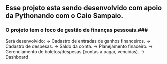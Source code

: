 ## Esse projeto esta sendo desenvolvido com apoio da Pythonando com o Caio Sampaio. ##

### O projeto tem o foco de gestão de finanças pessoais.###

Será desenvolvido: 
-> Cadastro de entradas de ganhos financeiros.
-> Cadastro de despesas.
-> Saldo da conta.
-> Planejamento finaceiro.
-> Gerenciamento de boletos/despesas (contas à pagar, vencidas).
-> Dashboard

